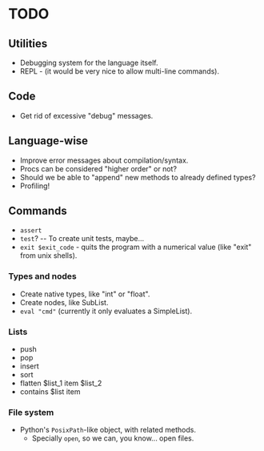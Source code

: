 # TODO

## Utilities

* Debugging system for the language itself.
* REPL - (it would be very nice to allow multi-line commands).

## Code

* Get rid of excessive "debug" messages.

## Language-wise

* Improve error messages about compilation/syntax.
* Procs can be considered "higher order" or not?
* Should we be able to "append" new methods to already defined types?
* Profiling!

## Commands

* `assert`
* `test`? -- To create unit tests, maybe...
* `exit $exit_code` - quits the program with a numerical value (like
  "exit" from unix shells).

### Types and nodes

* Create native types, like "int" or "float".
* Create nodes, like SubList.
* `eval "cmd"` (currently it only evaluates a SimpleList).

### Lists

* push
* pop
* insert
* sort
* flatten $list_1 item $list_2
* contains $list item

### File system

* Python's `PosixPath`-like object, with related methods.
    * Specially  `open`, so we can, you know... open files.
